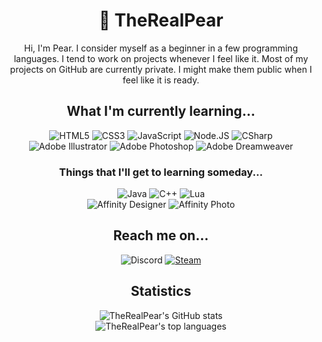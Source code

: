 <h1 align="center">🍐 TheRealPear</h1>
<p align="center">Hi, I'm Pear. I consider myself as a beginner in a few programming languages. I tend to work on projects whenever I feel like it. Most of my projects on GitHub are currently private. I might make them public when I feel like it is ready.<p>

<h2 align="center">What I'm currently learning...</h2>
<p align="center">
  <img src="https://img.shields.io/badge/html5%20-%23E34F26.svg?&style=for-the-badge&logo=html5&logoColor=white" alt="HTML5"/>
  <img src="https://img.shields.io/badge/css3%20-%231572B6.svg?&style=for-the-badge&logo=css3&logoColor=white" alt="CSS3"/>
  <img src="https://img.shields.io/badge/JavaScript-F7DF1E.svg?&style=for-the-badge&logo=javascript&logoColor=222" alt="JavaScript"/>
  <img src="https://img.shields.io/badge/node.js%20-%2343853D.svg?&style=for-the-badge&logo=node.js&logoColor=white" alt="Node.JS"/>
  <img src="https://img.shields.io/badge/CSharp-239120.svg?&style=for-the-badge&logo=c%20sharp&logoColor=white" alt="CSharp"/>
  <br>
  <img src="https://img.shields.io/badge/Adobe%20Illustrator-310000?style=for-the-badge&logo=adobe%20illustrator" alt="Adobe Illustrator"/>
  <img src="https://img.shields.io/badge/Adobe%20Photoshop-001d34?style=for-the-badge&logo=adobe%20photoshop" alt="Adobe Photoshop"/>
  <img src="https://img.shields.io/badge/Adobe%20Dreamweaver-450135?style=for-the-badge&logo=adobe%20dreamweaver" alt="Adobe Dreamweaver"/>
</p>

<h3 align="center">Things that I'll get to learning someday...</h3>
<p align="center">
  <img src="https://img.shields.io/badge/Java-007396.svg?&style=for-the-badge&logo=java&logoColor=white" alt="Java"/>
  <img src="https://img.shields.io/badge/C++-00599C.svg?&style=for-the-badge&logo=Cplusplus&logoColor=white" alt="C++"/>
  <img src="https://img.shields.io/badge/Lua-2C2D72.svg?&style=for-the-badge&logo=lua&logoColor=white" alt="Lua"/>
  <br>
  <img src="https://img.shields.io/badge/Affinity%20Designer-1B72BE.svg?&style=for-the-badge&logo=affinity-designer&logoColor=white" alt="Affinity Designer"/>
  <img src="https://img.shields.io/badge/Affinity%20Photo-7E4DD2.svg?&style=for-the-badge&logo=affinity-photo&logoColor=white" alt="Affinity Photo"/>
</p>

<h2 align="center">Reach me on...</h2>
<p align="center">
  <img src="https://img.shields.io/badge/Discord-Pear%237389-5865F2?style=for-the-badge&logo=discord&logoColor=f5f5f5" alt="Discord"/>
  <a href="https://steamcommunity.com/id/pearific/" rel="noopener noreferrer nofollow" target="_blank"><img src="https://img.shields.io/badge/Steam-Pearific-000.svg?&style=for-the-badge&logo=steam" alt="Steam"/></a>
</p>

<h2 align="center">Statistics</h2>
<p align="center">
  <!-- TODO: change card colors based on light and dark mode
  ![GitHubStats-Light](https://github-readme-stats.vercel.app/api?username=TheRealPear&count_private=true&show_icons=true&theme=vue#gh-light-mode-only)![GitHubStats-Dark](https://github-readme-stats.vercel.app/api?username=TheRealPear&count_private=true&show_icons=true&theme=vue-dark#gh-dark-mode-only) -->
  <img src="https://github-readme-stats.vercel.app/api?username=TheRealPear&count_private=true&show_icons=true&theme=vue" alt="TheRealPear's GitHub stats"/>
  <br>
  <img src="https://github-readme-stats.vercel.app/api/top-langs/?username=TheRealPear&theme=vue" alt="TheRealPear's top languages"/>
</p>
